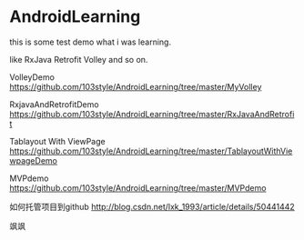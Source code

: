 # AndroidLearning
this is some test demo what i was learning.

like RxJava  Retrofit Volley  and so on.


VolleyDemo https://github.com/103style/AndroidLearning/tree/master/MyVolley

RxjavaAndRetrofitDemo https://github.com/103style/AndroidLearning/tree/master/RxJavaAndRetrofit

Tablayout With ViewPage  https://github.com/103style/AndroidLearning/tree/master/TablayoutWithViewpageDemo

MVPdemo   https://github.com/103style/AndroidLearning/tree/master/MVPdemo


如何托管项目到github http://blog.csdn.net/lxk_1993/article/details/50441442


飒飒
